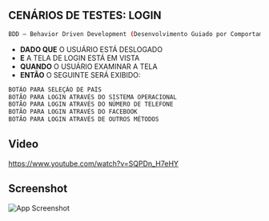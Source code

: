 
## CENÁRIOS DE TESTES: LOGIN
```bash
BDD — Behavior Driven Development (Desenvolvimento Guiado por Comportamento).
```
- **DADO QUE** O USUÁRIO ESTÁ DESLOGADO
- **E** A TELA DE LOGIN ESTÁ EM VISTA
- **QUANDO** O USUÁRIO EXAMINAR A TELA
- **ENTÃO** O SEGUINTE SERÁ EXIBIDO:

```bash
BOTÃO PARA SELEÇÃO DE PAÍS
BOTÃO PARA LOGIN ATRAVÉS DO SISTEMA OPERACIONAL
BOTÃO PARA LOGIN ATRAVÉS DO NÚMERO DE TELEFONE
BOTÃO PARA LOGIN ATRAVÉS DO FACEBOOK
BOTÃO PARA LOGIN ATRAVÉS DE OUTROS MÉTODOS
```
## Video
https://www.youtube.com/watch?v=SQPDn_H7eHY

## Screenshot
![App Screenshot](https://media.discordapp.net/attachments/993982266273452053/995813069152325753/unknown.png?width=1329&height=683)



